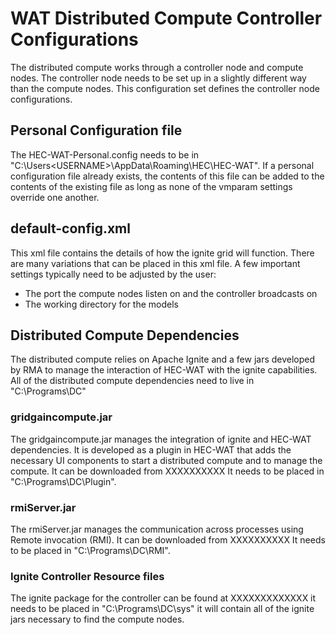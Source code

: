 # WAT Distributed Compute Controller Configurations

The distributed compute works through a controller node and compute nodes. The controller node needs to be set up in a slightly different way than the compute nodes. This configuration set defines the controller node configurations.

## Personal Configuration file
The HEC-WAT-Personal.config needs to be in "C:\Users\<USERNAME>\AppData\Roaming\HEC\HEC-WAT\". If a personal configuration file already exists, the contents of this file can be added to the contents of the existing file as long as none of the vmparam settings override one another.

## default-config.xml
This xml file contains the details of how the ignite grid will function. There are many variations that can be placed in this xml file. A few important settings typically need to be adjusted by the user:
- The port the compute nodes listen on and the controller broadcasts on
- The working directory for the models

## Distributed Compute Dependencies
The distributed compute relies on Apache Ignite and a few jars developed by RMA to manage the interaction of HEC-WAT with the ignite capabilities. All of the distributed compute dependencies need to live in "C:\Programs\DC\"

### gridgaincompute.jar
The gridgaincompute.jar manages the integration of ignite and HEC-WAT dependencies. It is developed as a plugin in HEC-WAT that adds the necessary UI components to start a distributed compute and to manage the compute. It can be downloaded from XXXXXXXXXX It needs to be placed in "C:\Programs\DC\Plugin\".

### rmiServer.jar
The rmiServer.jar manages the communication across processes using Remote invocation (RMI). It can be downloaded from XXXXXXXXXX It needs to be placed in "C:\Programs\DC\RMI\".

### Ignite Controller Resource files
The ignite package for the controller can be found at XXXXXXXXXXXXX it needs to be placed in "C:\Programs\DC\sys" it will contain all of the ignite jars necessary to find the compute nodes.
